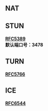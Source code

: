<h2>NAT</h2>

<h2>STUN</h2>
<h4><a href=https://tools.ietf.org/html/rfc5389>RFC5389</a><br>
默认端口号：3478<br>

<h2>TURN</h2>
<h4><a href=https://tools.ietf.org/html/rfc5766>RFC5766</a></h4>
<h2>ICE</h2>
<h4><a href=https://tools.ietf.org/html/rfc6544>RFC6544</a></h4>